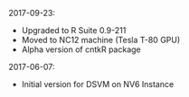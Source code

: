 2017-09-23:

* Upgraded to R Suite 0.9-211
* Moved to NC12 machine (Tesla T-80 GPU)
* Alpha version of cntkR package 

2017-06-07:

* Initial version for DSVM on NV6 Instance
